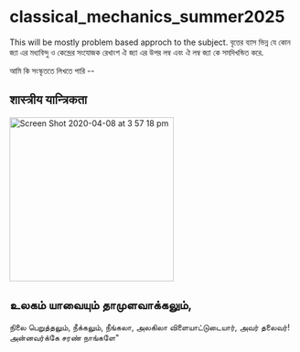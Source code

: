 # classical_mechanics_summer2025
This will be mostly problem based approch to the subject. 
বৃত্তের ব্যাস ভিন্ন যে কোন জ্যা এর মধ্যবিন্দু ও কেন্দ্রের সংযোজক রেখাংশ ঐ জ্যা এর উপর লম্ব এবং ঐ লম্ব জ্যা কে সমদিখন্ডিত করে.

আমি কি সংস্কৃততে লিখতে পারি -- 
## शास्त्रीय यान्त्रिकता


<img width="287" alt="Screen Shot 2020-04-08 at 3 57 18 pm" src="https://user-images.githubusercontent.com/1612112/78749619-f2ecd100-79b1-11ea-9a68-2b9812a5cb8f.png">


## உலகம் யாவையும் தாமுளவாக்கலும், 
 நிலை பெறுத்தலும், நீக்கலும், நீங்கலா, 
 அலகிலா விளையாட்டுடையார், அவர் தலைவர்!
 அன்னவர்க்கே சரண் நாங்களே"
